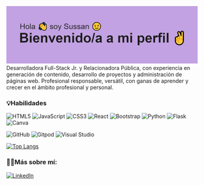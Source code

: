 ![Image text](https://github.com/Sussanara/Sussanara/blob/main/header.png)
Desarrolladora Full-Stack Jr. y Relacionadora Pública, con experiencia en generación de contenido, desarrollo de proyectos y administración de páginas web. Profesional responsable, versátil, con ganas de aprender y crecer en el ámbito profesional y personal.

<h3>💡Habilidades</h3>

![HTML5](https://img.shields.io/badge/html5-%23E34F26.svg?style=for-the-badge&logo=html5&logoColor=white)
![JavaScript](https://img.shields.io/badge/javascript-%23323330.svg?style=for-the-badge&logo=javascript&logoColor=%23F7DF1E)
![CSS3](https://img.shields.io/badge/css3-%231572B6.svg?style=for-the-badge&logo=css3&logoColor=white)
![React](https://img.shields.io/badge/react-%2320232a.svg?style=for-the-badge&logo=react&logoColor=%2361DAFB)
![Bootstrap](https://img.shields.io/badge/bootstrap-%23563D7C.svg?style=for-the-badge&logo=bootstrap&logoColor=white)
![Python](https://img.shields.io/badge/python-3670A0?style=for-the-badge&logo=python&logoColor=ffdd54)
![Flask](https://img.shields.io/badge/flask-%23000.svg?style=for-the-badge&logo=flask&logoColor=white)
![Canva](https://img.shields.io/badge/Canva-%2300C4CC.svg?style=for-the-badge&logo=Canva&logoColor=white)

![GitHub](https://img.shields.io/badge/github-%23121011.svg?style=for-the-badge&logo=github&logoColor=white)
![Gitpod](https://img.shields.io/badge/gitpod-f06611.svg?style=for-the-badge&logo=gitpod&logoColor=white)
![Visual Studio](https://img.shields.io/badge/Visual%20Studio-5C2D91.svg?style=for-the-badge&logo=visual-studio&logoColor=white)

[![Top Langs](https://github-readme-stats.vercel.app/api/top-langs/?username=Sussanara&layout=compact)](https://github.com/sussanara/github-readme-stats)

<h3> 🦸‍♀️Más sobre mí:</h3>

<a href="https://www.linkedin.com/in/sussan-hern%C3%A1ndez-villalobos/" target="_blank"> ![LinkedIn](https://img.shields.io/badge/linkedin-%230077B5.svg?style=for-the-badge&logo=linkedin&logoColor=white)</a>
